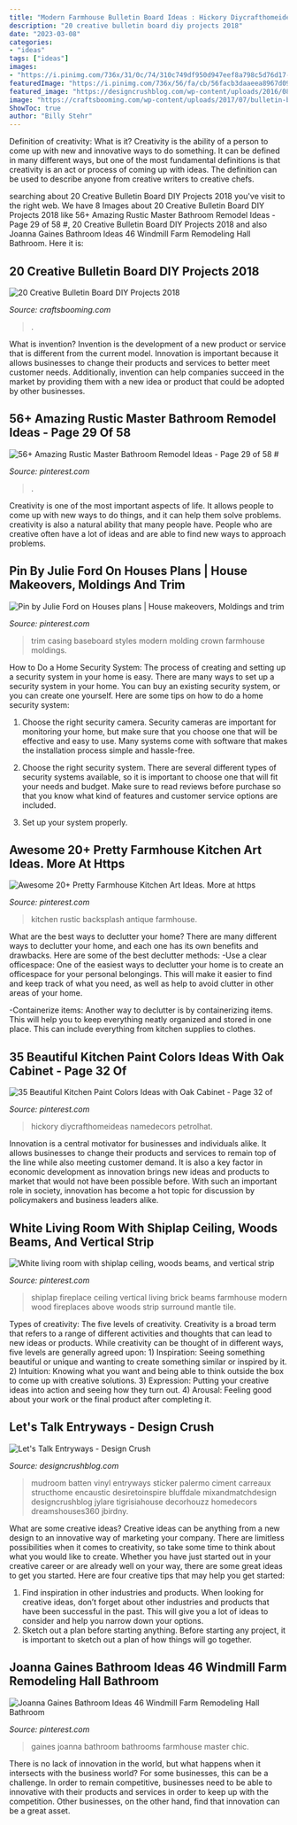 ```yaml
---
title: "Modern Farmhouse Bulletin Board Ideas : Hickory Diycrafthomeideas Namedecors Petrolhat"
description: "20 creative bulletin board diy projects 2018"
date: "2023-03-08"
categories:
- "ideas"
tags: ["ideas"]
images:
- "https://i.pinimg.com/736x/31/0c/74/310c749df950d947eef8a798c5d76d17--vertical-shiplap-fireplace-shiplap-ceiling.jpg"
featuredImage: "https://i.pinimg.com/736x/56/fa/cb/56facb3daaeea8967d09bd649ebbe6d7.jpg"
featured_image: "https://designcrushblog.com/wp-content/uploads/2016/08/House-of-Jade-Design-Crush.jpg"
image: "https://craftsbooming.com/wp-content/uploads/2017/07/bulletin-board-diy/9-bulletin-board-diy-projects.jpg"
ShowToc: true
author: "Billy Stehr"
---
```



Definition of creativity: What is it?
Creativity is the ability of a person to come up with new and innovative ways to do something. It can be defined in many different ways, but one of the most fundamental definitions is that creativity is an act or process of coming up with ideas. The definition can be used to describe anyone from creative writers to creative chefs.

	

		
searching about 20 Creative Bulletin Board DIY Projects 2018 you've visit to the right web. We have 8 Images about 20 Creative Bulletin Board DIY Projects 2018 like 56+ Amazing Rustic Master Bathroom Remodel Ideas - Page 29 of 58 #, 20 Creative Bulletin Board DIY Projects 2018 and also Joanna Gaines Bathroom Ideas 46 Windmill Farm Remodeling Hall Bathroom. Here it is:
		
    
## 20 Creative Bulletin Board DIY Projects 2018

<img loading=lazy src="https://craftsbooming.com/wp-content/uploads/2017/07/bulletin-board-diy/9-bulletin-board-diy-projects.jpg" onerror="this.onerror=null;this.src='https://tse3.mm.bing.net/th?id=OIP.yGNYsrFetpjsn7Qm3qgRGAHaMT&amp;pid=15.1';" alt="20 Creative Bulletin Board DIY Projects 2018">

_Source: craftsbooming.com_

>. 

	

What is invention?
Invention is the development of a new product or service that is different from the current model. Innovation is important because it allows businesses to change their products and services to better meet customer needs. Additionally, invention can help companies succeed in the market by providing them with a new idea or product that could be adopted by other businesses.

    
## 56+ Amazing Rustic Master Bathroom Remodel Ideas - Page 29 Of 58 #

<img loading=lazy src="https://i.pinimg.com/736x/56/fa/cb/56facb3daaeea8967d09bd649ebbe6d7.jpg" onerror="this.onerror=null;this.src='https://tse4.mm.bing.net/th?id=OIP.4RK8ayDlp2GXBg9y5bnLmQHaLF&amp;pid=15.1';" alt="56+ Amazing Rustic Master Bathroom Remodel Ideas - Page 29 of 58 #">

_Source: pinterest.com_

>. 

	

Creativity is one of the most important aspects of life. It allows people to come up with new ways to do things, and it can help them solve problems. creativity is also a natural ability that many people have. People who are creative often have a lot of ideas and are able to find new ways to approach problems.

    
## Pin By Julie Ford On Houses Plans | House Makeovers, Moldings And Trim

<img loading=lazy src="https://i.pinimg.com/736x/b2/16/37/b21637b853c7fe4af65de0b5cad86450--casing.jpg" onerror="this.onerror=null;this.src='https://tse1.mm.bing.net/th?id=OIP.xvdnM_vh1NM469n_DG23hgHaJ3&amp;pid=15.1';" alt="Pin by Julie Ford on Houses plans | House makeovers, Moldings and trim">

_Source: pinterest.com_

>trim casing baseboard styles modern molding crown farmhouse moldings. 

	

How to Do a Home Security System: The process of creating and setting up a security system in your home is easy.
There are many ways to set up a security system in your home. You can buy an existing security system, or you can create one yourself. Here are some tips on how to do a home security system:
1. Choose the right security camera. Security cameras are important for monitoring your home, but make sure that you choose one that will be effective and easy to use. Many systems come with software that makes the installation process simple and hassle-free.

2. Choose the right security system. There are several different types of security systems available, so it is important to choose one that will fit your needs and budget. Make sure to read reviews before purchase so that you know what kind of features and customer service options are included.

3. Set up your system properly.

    
## Awesome 20+ Pretty Farmhouse Kitchen Art Ideas. More At Https

<img loading=lazy src="https://i.pinimg.com/736x/93/5a/fa/935afa68167dc2ddb1955f00e0c8ce2e.jpg" onerror="this.onerror=null;this.src='https://tse3.mm.bing.net/th?id=OIP.C4aO1kbwYCaiu6L5GdwfLAHaLF&amp;pid=15.1';" alt="Awesome 20+ Pretty Farmhouse Kitchen Art Ideas. More at https">

_Source: pinterest.com_

>kitchen rustic backsplash antique farmhouse. 

	

What are the best ways to declutter your home?
There are many different ways to declutter your home, and each one has its own benefits and drawbacks. Here are some of the best declutter methods: 
-Use a clear officespace: One of the easiest ways to declutter your home is to create an officespace for your personal belongings. This will make it easier to find and keep track of what you need, as well as help to avoid clutter in other areas of your home. 

-Containerize items: Another way to declutter is by containerizing items. This will help you to keep everything neatly organized and stored in one place. This can include everything from kitchen supplies to clothes.

    
## 35 Beautiful Kitchen Paint Colors Ideas With Oak Cabinet - Page 32 Of

<img loading=lazy src="https://i.pinimg.com/736x/40/21/be/4021be32c2d4be18ec43378e4ed1c524.jpg" onerror="this.onerror=null;this.src='https://tse2.mm.bing.net/th?id=OIP.VtFBDAlTy5rC5qO51elvzQHaKw&amp;pid=15.1';" alt="35 Beautiful Kitchen Paint Colors Ideas with Oak Cabinet - Page 32 of">

_Source: pinterest.com_

>hickory diycrafthomeideas namedecors petrolhat. 

	

Innovation is a central motivator for businesses and individuals alike. It allows businesses to change their products and services to remain top of the line while also meeting customer demand. It is also a key factor in economic development as innovation brings new ideas and products to market that would not have been possible before. With such an important role in society, innovation has become a hot topic for discussion by policymakers and business leaders alike.

    
## White Living Room With Shiplap Ceiling, Woods Beams, And Vertical Strip

<img loading=lazy src="https://i.pinimg.com/736x/31/0c/74/310c749df950d947eef8a798c5d76d17--vertical-shiplap-fireplace-shiplap-ceiling.jpg" onerror="this.onerror=null;this.src='https://tse4.mm.bing.net/th?id=OIP.3mJ5K5qSppDrJXc7GkTjRwHaJ3&amp;pid=15.1';" alt="White living room with shiplap ceiling, woods beams, and vertical strip">

_Source: pinterest.com_

>shiplap fireplace ceiling vertical living brick beams farmhouse modern wood fireplaces above woods strip surround mantle tile. 

	

Types of creativity: The five levels of creativity.
Creativity is a broad term that refers to a range of different activities and thoughts that can lead to new ideas or products. While creativity can be thought of in different ways, five levels are generally agreed upon: 1) Inspiration: Seeing something beautiful or unique and wanting to create something similar or inspired by it. 
2) Intuition: Knowing what you want and being able to think outside the box to come up with creative solutions. 
3) Expression: Putting your creative ideas into action and seeing how they turn out. 
4) Arousal: Feeling good about your work or the final product after completing it.

    
## Let&#039;s Talk Entryways - Design Crush

<img loading=lazy src="https://designcrushblog.com/wp-content/uploads/2016/08/House-of-Jade-Design-Crush.jpg" onerror="this.onerror=null;this.src='https://tse3.mm.bing.net/th?id=OIP.R3Flys6uZ00y-MtSOZUUIAHaLH&amp;pid=15.1';" alt="Let&#039;s Talk Entryways - Design Crush">

_Source: designcrushblog.com_

>mudroom batten vinyl entryways sticker palermo ciment carreaux structhome encaustic desiretoinspire bluffdale mixandmatchdesign designcrushblog jylare tigrisiahouse decorhouzz homedecors dreamshouses360 jbirdny. 

	

What are some creative ideas?
Creative ideas can be anything from a new design to an innovative way of marketing your company. There are limitless possibilities when it comes to creativity, so take some time to think about what you would like to create. Whether you have just started out in your creative career or are already well on your way, there are some great ideas to get you started. Here are four creative tips that may help you get started: 
1. Find inspiration in other industries and products. When looking for creative ideas, don’t forget about other industries and products that have been successful in the past. This will give you a lot of ideas to consider and help you narrow down your options. 
2. Sketch out a plan before starting anything. Before starting any project, it is important to sketch out a plan of how things will go together.

    
## Joanna Gaines Bathroom Ideas 46 Windmill Farm Remodeling Hall Bathroom

<img loading=lazy src="https://i.pinimg.com/736x/80/43/9b/80439b5b0d9472c06a73b2e2357df807.jpg" onerror="this.onerror=null;this.src='https://tse2.mm.bing.net/th?id=OIP.vOyRcFt4NCWViTzBTBLMGAHaJ3&amp;pid=15.1';" alt="Joanna Gaines Bathroom Ideas 46 Windmill Farm Remodeling Hall Bathroom">

_Source: pinterest.com_

>gaines joanna bathroom bathrooms farmhouse master chic. 

	

There is no lack of innovation in the world, but what happens when it intersects with the business world? For some businesses, this can be a challenge. In order to remain competitive, businesses need to be able to innovative with their products and services in order to keep up with the competition. Other businesses, on the other hand, find that innovation can be a great asset.

